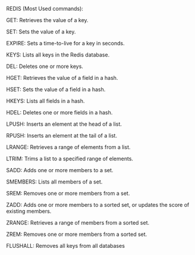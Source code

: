 REDIS (Most Used commands):

GET: Retrieves the value of a key.

SET: Sets the value of a key.

EXPIRE: Sets a time-to-live for a key in seconds.

KEYS: Lists all keys in the Redis database.

DEL: Deletes one or more keys.

HGET: Retrieves the value of a field in a hash.

HSET: Sets the value of a field in a hash.

HKEYS: Lists all fields in a hash.

HDEL: Deletes one or more fields in a hash.

LPUSH: Inserts an element at the head of a list.

RPUSH: Inserts an element at the tail of a list.

LRANGE: Retrieves a range of elements from a list.

LTRIM: Trims a list to a specified range of elements.

SADD: Adds one or more members to a set.

SMEMBERS: Lists all members of a set.

SREM: Removes one or more members from a set.

ZADD: Adds one or more members to a sorted set, or updates the score of existing members.

ZRANGE: Retrieves a range of members from a sorted set.

ZREM: Removes one or more members from a sorted set.

FLUSHALL: Removes all keys from all databases